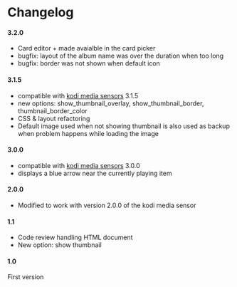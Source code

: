 # Changelog

#### 3.2.0

* Card editor + made avaialble in the card picker
* bugfix: layout of the album name was over the duration when too long
* bugfix: border was not shown when default icon

#### 3.1.5

* compatible with [kodi media sensors](https://github.com/jtbgroup/kodi-media-sensors) 3.1.5
* new options: show_thumbnail_overlay, show_thumbnail_border, thumbnail_border_color
* CSS & layout refactoring
* Default image used when not showing thumbnail is also used as backup when problem happens while loading the image


#### 3.0.0

* compatible with [kodi media sensors](https://github.com/jtbgroup/kodi-media-sensors) 3.0.0
* displays a blue arrow near the currently playing item


#### 2.0.0

* Modified to work with version 2.0.0 of the kodi media sensor

#### 1.1

* Code review handling HTML document
* New option: show thumbnail

#### 1.0

First version